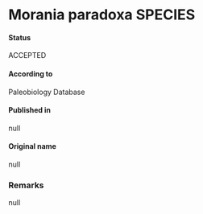 # Morania paradoxa SPECIES

#### Status
ACCEPTED

#### According to
Paleobiology Database

#### Published in
null

#### Original name
null

### Remarks
null